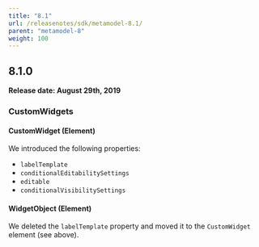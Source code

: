 ```yaml
---
title: "8.1"
url: /releasenotes/sdk/metamodel-8.1/
parent: "metamodel-8"
weight: 100
---
```


## 8.1.0

**Release date: August 29th, 2019**

### CustomWidgets

#### CustomWidget (Element)

We introduced the following properties:

* `labelTemplate`
* `conditionalEditabilitySettings`
* `editable`
* `conditionalVisibilitySettings`

#### WidgetObject (Element)

We deleted the `labelTemplate` property and moved it to the `CustomWidget` element (see above).
